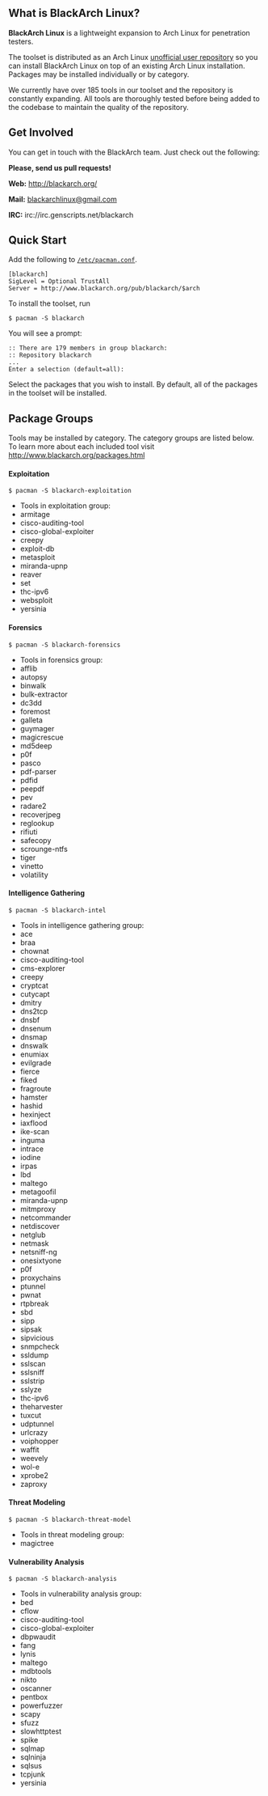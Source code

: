 What is BlackArch Linux?
------------------------

**BlackArch Linux** is a lightweight expansion to Arch Linux for penetration
testers.

The toolset is distributed as an Arch Linux [unofficial user
repository](https://wiki.archlinux.org/index.php/Unofficial_User_Repositories)
so you can install BlackArch Linux on top of an existing Arch Linux
installation. Packages may be installed individually or by category.

<!-- Count tools: pacman -Sgg | grep blackarch | cut -d' ' -f2 | sort -u | wc -l -->
We currently have over 185 tools in our toolset and the repository is
constantly expanding. All tools are thoroughly tested before being added to the
codebase to maintain the quality of the repository.

Get Involved
------------

You can get in touch with the BlackArch team. Just check out the following:

**Please, send us pull requests!**

**Web:** http://blackarch.org/

**Mail:** blackarchlinux@gmail.com

**IRC:** irc://irc.genscripts.net/blackarch

Quick Start
-----------

Add the following to
[`/etc/pacman.conf`](https://www.archlinux.org/pacman/pacman.conf.5.html).

```
[blackarch]
SigLevel = Optional TrustAll
Server = http://www.blackarch.org/pub/blackarch/$arch
```

To install the toolset, run

```
$ pacman -S blackarch
```

You will see a prompt:

```
:: There are 179 members in group blackarch:
:: Repository blackarch
...
Enter a selection (default=all):
```

Select the packages that you wish to install. By default, all of the packages
in the toolset will be installed.

Package Groups
--------------

Tools may be installed by category. The category groups are listed below.  To learn more about each included tool visit http://www.blackarch.org/packages.html

#### Exploitation

```
$ pacman -S blackarch-exploitation
```

- Tools in exploitation group:
 - armitage
 - cisco-auditing-tool
 - cisco-global-exploiter
 - creepy
 - exploit-db
 - metasploit
 - miranda-upnp
 - reaver
 - set
 - thc-ipv6
 - websploit
 - yersinia

#### Forensics

```
$ pacman -S blackarch-forensics
```

- Tools in forensics group:
 - afflib
 - autopsy
 - binwalk
 - bulk-extractor
 - dc3dd
 - foremost
 - galleta
 - guymager
 - magicrescue
 - md5deep
 - p0f
 - pasco
 - pdf-parser
 - pdfid
 - peepdf
 - pev
 - radare2
 - recoverjpeg
 - reglookup
 - rifiuti
 - safecopy
 - scrounge-ntfs
 - tiger
 - vinetto
 - volatility

#### Intelligence Gathering

```
$ pacman -S blackarch-intel
```

- Tools in intelligence gathering group:
 - ace
 - braa
 - chownat
 - cisco-auditing-tool
 - cms-explorer
 - creepy
 - cryptcat
 - cutycapt
 - dmitry
 - dns2tcp
 - dnsbf
 - dnsenum
 - dnsmap
 - dnswalk
 - enumiax
 - evilgrade
 - fierce
 - fiked
 - fragroute
 - hamster
 - hashid
 - hexinject
 - iaxflood
 - ike-scan
 - inguma
 - intrace
 - iodine
 - irpas
 - lbd
 - maltego
 - metagoofil
 - miranda-upnp
 - mitmproxy
 - netcommander
 - netdiscover
 - netglub
 - netmask
 - netsniff-ng
 - onesixtyone
 - p0f
 - proxychains
 - ptunnel
 - pwnat
 - rtpbreak
 - sbd
 - sipp
 - sipsak
 - sipvicious
 - snmpcheck
 - ssldump
 - sslscan
 - sslsniff
 - sslstrip
 - sslyze
 - thc-ipv6
 - theharvester
 - tuxcut
 - udptunnel
 - urlcrazy
 - voiphopper
 - waffit
 - weevely
 - wol-e
 - xprobe2
 - zaproxy


#### Threat Modeling

```
$ pacman -S blackarch-threat-model
```

- Tools in threat modeling group:
 - magictree

#### Vulnerability Analysis

```
$ pacman -S blackarch-analysis
```

- Tools in vulnerability analysis group:
 - bed
 - cflow
 - cisco-auditing-tool
 - cisco-global-exploiter
 - dbpwaudit
 - fang
 - lynis
 - maltego
 - mdbtools
 - nikto
 - oscanner
 - pentbox
 - powerfuzzer
 - scapy
 - sfuzz
 - slowhttptest
 - spike
 - sqlmap
 - sqlninja
 - sqlsus
 - tcpjunk
 - yersinia
